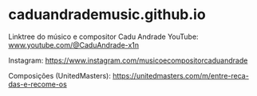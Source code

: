 # caduandrademusic.github.io
Linktree do músico e compositor Cadu Andrade
YouTube: www.youtube.com/@CaduAndrade-x1n

Instagram: https://www.instagram.com/musicoecompositorcaduandrade

Composições (UnitedMasters): https://unitedmasters.com/m/entre-reca-das-e-recome-os

